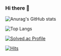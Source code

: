 ### Hi there 👋

![Anurag's GitHub stats](https://github-readme-stats.vercel.app/api?username=do0134&theme=vue-dark&show_icons=true)

![Top Langs](https://github-readme-stats.vercel.app/api/top-langs/?username=do0134&layout=compact&theme=vue-dark)

[![Solved.ac Profile](http://mazassumnida.wtf/api/generate_badge?boj=do0134)](https://solved.ac/do0134)

[![Hits](https://hits.seeyoufarm.com/api/count/incr/badge.svg?url=https%3A%2F%2Fgithub.com%2Fdo0134%2Fhit-counter&count_bg=%2379C83D&title_bg=%23555555&icon=&icon_color=%23E7E7E7&title=hits&edge_flat=false)](https://hits.seeyoufarm.com)
<!--
**do0134/do0134** is a ✨ _special_ ✨ repository because its `README.md` (this file) appears on your GitHub profile.

Here are some ideas to get you started:

- 🔭 I’m currently working on ...
- 🌱 I’m currently learning ...
- 👯 I’m looking to collaborate on ...
- 🤔 I’m looking for help with ...
- 💬 Ask me about ...
- 📫 How to reach me: ...
- 😄 Pronouns: ...
- ⚡ Fun fact: ...
-->
